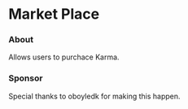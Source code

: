 # Market Place #

### About ###
Allows users to purchace Karma.

### Sponsor ###
Special thanks to oboyledk for making this happen.
